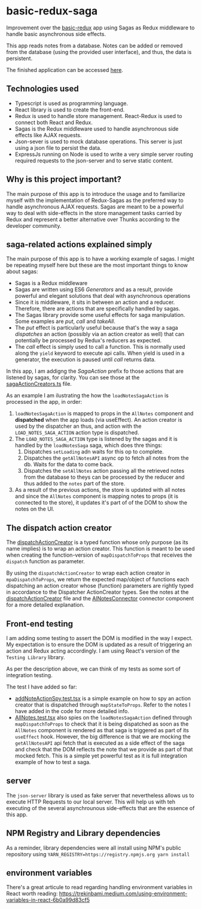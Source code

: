 # basic-redux-saga

Improvement over the [basic-redux](https://github.com/iromero25/basic-redux) app using Sagas as Redux middleware to handle basic asynchronous side effects.

This app reads notes from a database. Notes can be added or removed from the database (using the provided user interface), and thus, the data is persistent.

The finished application can be accessed [here](https://iromero-basic-redux-saga.herokuapp.com/).

## Technologies used

- Typescript is used as programming language.
- React library is used to create the front-end.
- Redux is used to handle store management. React-Redux is used to connect both React and Redux.
- Sagas is the Redux middleware used to handle asynchronous side effects like AJAX requests.
- Json-sever is used to mock database operations. This server is just using a json file to persist the data.
- ExpressJs running on Node is used to write a very simple server routing required requests to the json-server and to serve static content.

## Why is this project important?

The main purpose of this app is to introduce the usage and to familiarize myself with the implementation of Redux-Sagas
as the preferred way to handle asynchronous AJAX requests. Sagas are meant to be a powerful way to deal with side-effects in the store management tasks carried by Redux and represent a better alternative over Thunks according to the developer community.

## saga-related actions explained simply

The main purpose of this app is to have a working example of sagas. I might be repeating myself here but these are the most important things to know about sagas:

- Sagas is a Redux middleware
- Sagas are written using ES6 _Generators_ and as a result, provide powerful and elegant solutions that deal with asynchronous operations
- Since it is middleware, it sits in between an action and a reducer. Therefore, there are actions that are specifically handled by sagas.
- The Sagas library provide some useful effects for saga manipulation. Some examples are _put_, _call_ and _takeAll_.
- The _put_ effect is particularly useful because that's the way a saga _dispatches_ an action (possibly via an action creator as well) that can potentially be processed by Redux's reducers as expected.
- The _call_ effect is simply used to call a function. This is normally used along the `yield` keyword to execute api calls. When yield is used in a generator, the execution is paused until _call_ returns data.

In this app, I am addigng the _SagaAction_ prefix fo those actions that are listened by sagas, for clarity. You can see those at the [sagaActionCreators.ts](./src/redux/actions/sagasActionCreators.ts) file.

As an example I am ilustrating the how the `loadNotesSagaAction` is processed in the app, in order:

1. `loadNotesSagaAction` is mapped to props in the `AllNotes` component and **dispatched** when the app loads (via useEffect). An action creator is used by the dispatcher an thus, and action with the `LOAD_NOTES_SAGA_ACTION` action type is dispatched.
1. The `LOAD_NOTES_SAGA_ACTION` type is listened by the sagas and it is handled by the `loadNotesSaga` saga, which does thre things:
   1. Dispatches `setLoading` adn waits for this op to complete.
   1. Dispatches the `getAllNotesAPI` async op to fetch all notes from the db. Waits for the data to come back.
   1. Dispatches the `setAllNotes` action passing all the retrieved notes from the database to theys can be processed by the reducer and thus added to the `notes` part of the store.
1. As a result of the previous actions, the store is updated with all notes and since the `AllNotes` component is mapping notes to props (it is connected to the store), it updates it's part of of the DOM to show the notes on the UI.

## The dispatch action creator

The [dispatchActionCreator](./src/utils/dispatchActionCreator.ts) is a typed function whose only purpose (as its name implies) is to wrap an action creator. This function is meant to be used when creating the function-version of `mapDispatchToProps` that receives the `dispatch` function as parameter.

By using the `dispatchActionCreator` to wrap each action creator in `mpaDispatchToProps`, we return the expected map/object of functions each dispatching an action creator whose (function) parameters are rightly typed in accordance to the Dispatcher ActionCreator types. See the notes at the [dispatchActionCreator](./src/utls/dispatchActionCreator.ts) file and the [AlNotesConnector](./src/components/AllNotesConnector.ts) connector component for a more detailed explanation.

## Front-end testing

I am adding some testing to assert the DOM is modified in the way I expect. My expectation is to ensure the DOM is updated as a result of triggering an action and Redux acting accordingly. I am using React's version of the `Testing Library` library.

As per the description above, we can think of my tests as some sort of integration testing.

The test I have added so far:

- [addNoteActionSpy.test.tsx](./src/redux/actions/addNoteActionSpy.test.tsx) is a simple example on how to spy an action creator that is dispatched through `mapStateToProps`. Refer to the notes I have added in the code for more detailed info.
- [AllNotes.test.tsx](./src/components/AllNotes.test.tsx) also spies on the `loadNotesSagaAction` defined through `mapDispatchToProps` to check that it is being dispatched as soon as the `AllNotes` component is rendered as that saga is triggered as part of its `useEffect` hook. However, the big difference is that we are mocking the `getAllNotesAPI` api fetch that is executed as a side effect of the saga and check that the DOM reflects the note that we provide as part of that mocked fetch. This is a simple yet powerful test as it is full integration example of how to test a saga.

## server

The `json-server` library is used as fake server that nevertheless allows us to execute HTTP Requests to our local server. This will help us with teh executing of the several asynchrounous side-effects that are the essence of this app.

## NPM Registry and Library dependencies

As a reminder, library dependencies were all install using NPM's public repository using
`YARN_REGISTRY=https://registry.npmjs.org yarn install`

## environment variables

There's a great articule to read regarding handling environment variables in React worth reading: https://trekinbami.medium.com/using-environment-variables-in-react-6b0a99d83cf5
